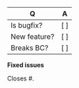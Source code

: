 <!-- What types of changes does your code introduce? Put an `x` in all the boxes that apply: -->

| Q            | A   |
| ------------ | --- |
| Is bugfix?   | [ ] |
| New feature? | [ ] |
| Breaks BC?   | [ ] |

**Fixed issues**

Closes #.
